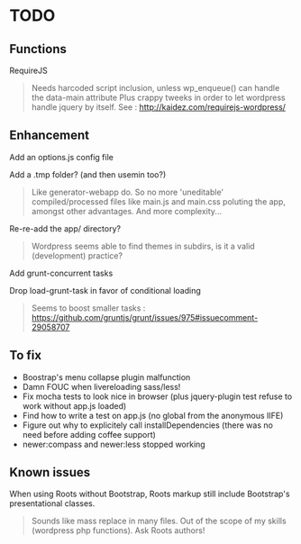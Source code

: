 # TODO

## Functions

RequireJS

> Needs harcoded script inclusion, unless wp_enqueue() can handle the data-main attribute
Plus crappy tweeks in order to let wordpress handle jquery by itself. See : http://kaidez.com/requirejs-wordpress/


## Enhancement

Add an options.js config file

Add a .tmp folder? (and then usemin too?)

> Like generator-webapp do. So no more 'uneditable' compiled/processed files like main.js and main.css poluting the app, amongst other advantages. And more complexity...

Re-re-add the app/ directory?

> Wordpress seems able to find themes in subdirs, is it a valid (development) practice?

Add grunt-concurrent tasks

Drop load-grunt-task in favor of conditional loading

> Seems to boost smaller tasks : https://github.com/gruntjs/grunt/issues/975#issuecomment-29058707


## To fix

* Boostrap's menu collapse plugin malfunction
* Damn FOUC when livereloading sass/less!
* Fix mocha tests to look nice in browser (plus jquery-plugin test refuse to work without app.js loaded)
* Find how to write a test on app.js (no global from the anonymous IIFE)
* Figure out why to explicitely call installDependencies (there was no need before adding coffee support)
* newer:compass and newer:less stopped working


## Known issues

When using Roots without Bootstrap, Roots markup still include Bootstrap's presentational classes.

> Sounds like mass replace in many files. Out of the scope of my skills (wordpress php functions). Ask Roots authors!
